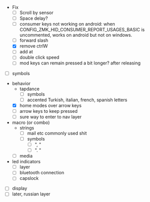 - Fix
  - [ ] Scroll by sensor
  - [ ] Space delay?
  - [ ] consumer keys not working on android: when CONFIG_ZMK_HID_CONSUMER_REPORT_USAGES_BASIC is uncommented, works on android but not on windows.
  - [ ] forward slash
  - [x] remove ctrlW
  - [ ] add at 
  - [ ] double click speed
  - [ ] mod keys can remain pressed a bit longer? after releasing
- [ ] symbols
- behavior
  - tapdance
    - [ ] symbols
    - [ ] accented Turkish, italian, french, spanish letters 
  - [x] home modes over arrow keys
  - [ ] arrow keys to keep pressed
  - [ ] sure way to enter to nav layer
- macro (or combo)
  - strings
    - [ ] mail etc commonly used shit
    - [ ] symbols
      - [ ] ", " 
      - [ ] ". " 
  - [ ] media
- led indicators
  - [ ] layer
  - [ ] bluetooth connection
  - [ ] capslock

- [ ] display
- [ ] later, russian layer